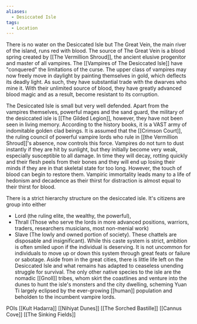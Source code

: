 ```yaml
---
aliases:
  - Desiccated Isle
tags:
  - Location
---
```

There is no water on the Desiccated Isle but The Great Vein, the main river of the island, runs red with blood.
The source of The Great Vein is a blood spring created by [[The Vermillion Shroud]], the ancient elusive progenitor and master of all vampires. 
The [[Vampires of The Desiccated Isle]] have "conquered" the limitations of the curse. The upper class of vampires may now freely move in daylight by painting themselves in gold, which deflects its deadly light.
As such, they have substantial trade with the dwarves who mine it. With their unlimited source of blood, they have greatly advanced blood magic and as a result, become resistant to its corruption.

The Desiccated Isle is small but very well defended. Apart from the vampires themselves, powerful mages and the sand guard, the military of the desiccated isle is [[The Gilded Legion]], however, they have not been seen in living memory. According to the history books, it is a VAST army of indomitable golden clad beings. It is assumed that the [[Crimson Court]], the ruling council of powerful vampire lords who rule in [[the Vermillion Shroud]]'s absence, now controls this force. 
Vampires do not turn to dust instantly if they are hit by sunlight, but they initially become very weak, especially susceptible to all damage.
In time they will decay, rotting quickly and their flesh peels from their bones and they will end up losing their minds if they are in that skeletal state for too long.
However, the touch of blood can begin to restore them. Vampiric immortality leads many to a life of hedonism and decadence as their thirst for distraction is almost equal to their thirst for blood.

There is a strict hierarchy structure on the desiccated isle. It's citizens are group into either
- Lord (the ruling elite, the wealthy, the powerful),
- Thrall (Those who serve the lords in more advanced positions, warriors, traders, researchers musicians, most non-menial work)
-  Slave (The lowly and owned portion of society).
These chattels are disposable and insignificant). While this caste system is strict, ambition is often smiled upon if the individual is deserving. It is not uncommon for individuals to move up or down this system through great feats or failure or sabotage.
Aside from in the great cities, there is little life left on the Desiccated Isle and what remains has adapted to ceaseless unending struggle for survival. The only other native species to the isle are the nomadic [[Gnoll]] tribes, whom skirt the coastlines and venture into the dunes to hunt the isle's monsters and the city dwelling, scheming Yuan Ti largely eclipsed by the ever-growing [[human]] population and beholden to the incumbent vampire lords.


POIs
[[Kult Hadarra]]
[[Nihiyat Dunes]]
[[The Sorched Bastille]]
[[Cannus Cove]]
[[The Sinking Fields]]
